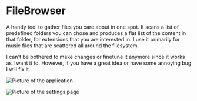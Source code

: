 # FileBrowser
A handy tool to gather files you care about in one spot. It scans a list of predefined folders you can chose and produces a flat list of the content in that folder, for extensions that you are interested in. I use it primarily for music files that are scattered all around the filesystem.

I can't be bothered to make changes or finetune it anymore since it works as I want it to. However, if you have a great idea or have some annoying bug I will fix it.

![Picture of the application](https://i.imgur.com/F5azzGv.png)


![Picture of the settings page](https://i.imgur.com/SQFOsvc.png)
